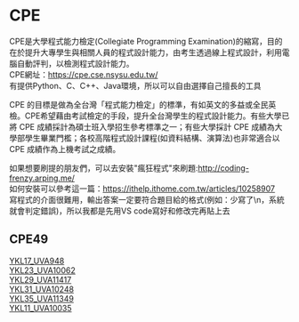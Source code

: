 # CPE
CPE是大學程式能力檢定(Collegiate Programming Examination)的縮寫，目的在於提升大專學生與相關人員的程式設計能力，由考生透過線上程式設計，利用電腦自動評判，以檢測程式設計能力。  
CPE網址：https://cpe.cse.nsysu.edu.tw/  
有提供Python、C、C++、Java環境，所以可以自由選擇自己擅長的工具  

CPE 的目標是做為全台灣「程式能力檢定」的標準，有如英文的多益或全民英檢。CPE希望藉由考試檢定的手段，提升全台灣學生的程式設計能力。有些大學已將 CPE 成績採計為碩士班入學招生參考標準之一；有些大學採計 CPE 成績為大學部學生畢業門檻；各校高階程式設計課程(如資料結構、演算法)也非常適合以 CPE 成績作為上機考試之成績。  

如果想要刷提的朋友們，可以去安裝"瘋狂程式"來刷題:http://coding-frenzy.arping.me/   
如何安裝可以參考這一篇：https://ithelp.ithome.com.tw/articles/10258907   
寫程式的介面很難用，輸出答案一定要符合題目給的格式(例如：少寫了\n，系統就會判定錯誤)，所以我都是先用VS code寫好和修改完再貼上去

## CPE49  
[YKL17_UVA948](https://github.com/Adalyne/CPE/blob/f5498669ac1c81fc171b1f26d2848dc90f3e8fe7/CPE49/YKL17.%20UVA948.md)  
[YKL23_UVA10062](https://github.com/Adalyne/CPE/blob/3fc6df87d211a17efe66f3e2d3eeba427661379f/CPE49/YKL23_UVA10062.md)  
[YKL29_UVA11417](https://github.com/Adalyne/CPE/blob/a8a09f99e1cf222a10f549cfb3861145e14ace55/CPE49/YKL29.UVA11417.md)  
[YKL31_UVA10248](https://github.com/Adalyne/CPE/blob/f22e3e73e4c10385c6c02cc01f7b861270326a33/CPE49/YKL31.UVA10248.md)  
[YKL35_UVA11349](https://github.com/Adalyne/CPE/blob/70004fa874964f530b0df87b93bcd582ae3be319/CPE49/YKL35.UVA11349.md)  
[YKL11_UVA10035](https://github.com/Adalyne/CPE/blob/aa8a14d41f510ce6916878ba309e770f5432e2c2/CPE49/YKL11.UVA10035.md)
